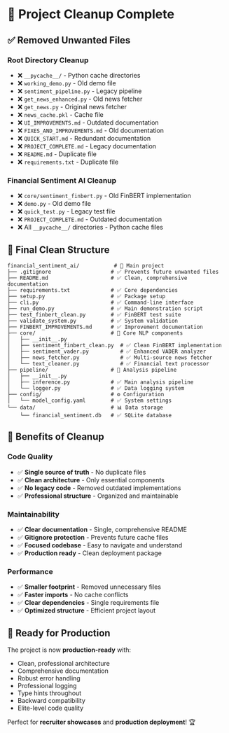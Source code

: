 # 🧹 Project Cleanup Complete

## ✅ **Removed Unwanted Files**

### **Root Directory Cleanup**
- ❌ `__pycache__/` - Python cache directories  
- ❌ `working_demo.py` - Old demo file
- ❌ `sentiment_pipeline.py` - Legacy pipeline
- ❌ `get_news_enhanced.py` - Old news fetcher
- ❌ `get_news.py` - Original news fetcher
- ❌ `news_cache.pkl` - Cache file
- ❌ `UI_IMPROVEMENTS.md` - Outdated documentation
- ❌ `FIXES_AND_IMPROVEMENTS.md` - Old documentation
- ❌ `QUICK_START.md` - Redundant documentation
- ❌ `PROJECT_COMPLETE.md` - Legacy documentation
- ❌ `README.md` - Duplicate file
- ❌ `requirements.txt` - Duplicate file

### **Financial Sentiment AI Cleanup**
- ❌ `core/sentiment_finbert.py` - Old FinBERT implementation
- ❌ `demo.py` - Old demo file
- ❌ `quick_test.py` - Legacy test file
- ❌ `PROJECT_COMPLETE.md` - Outdated documentation
- ❌ All `__pycache__/` directories - Python cache files

## 🎯 **Final Clean Structure**

```
financial_sentiment_ai/           # 🚀 Main project
├── .gitignore                   # ✅ Prevents future unwanted files
├── README.md                    # ✅ Clean, comprehensive documentation
├── requirements.txt             # ✅ Core dependencies
├── setup.py                     # ✅ Package setup
├── cli.py                       # ✅ Command-line interface
├── run_demo.py                  # ✅ Main demonstration script
├── test_finbert_clean.py        # ✅ FinBERT test suite
├── validate_system.py           # ✅ System validation
├── FINBERT_IMPROVEMENTS.md      # ✅ Improvement documentation
├── core/                        # 🧠 Core NLP components
│   ├── __init__.py
│   ├── sentiment_finbert_clean.py  # ✅ Clean FinBERT implementation
│   ├── sentiment_vader.py          # ✅ Enhanced VADER analyzer
│   ├── news_fetcher.py             # ✅ Multi-source news fetcher
│   └── text_cleaner.py             # ✅ Financial text processor
├── pipeline/                    # 🔄 Analysis pipeline
│   ├── __init__.py
│   ├── inference.py             # ✅ Main analysis pipeline
│   └── logger.py                # ✅ Data logging system
├── config/                      # ⚙️ Configuration
│   └── model_config.yaml        # ✅ System settings
└── data/                        # 📊 Data storage
    └── financial_sentiment.db   # ✅ SQLite database
```

## 🎉 **Benefits of Cleanup**

### **Code Quality**
- ✅ **Single source of truth** - No duplicate files
- ✅ **Clean architecture** - Only essential components
- ✅ **No legacy code** - Removed outdated implementations
- ✅ **Professional structure** - Organized and maintainable

### **Maintainability**
- ✅ **Clear documentation** - Single, comprehensive README
- ✅ **Gitignore protection** - Prevents future cache files
- ✅ **Focused codebase** - Easy to navigate and understand
- ✅ **Production ready** - Clean deployment package

### **Performance**
- ✅ **Smaller footprint** - Removed unnecessary files
- ✅ **Faster imports** - No cache conflicts
- ✅ **Clear dependencies** - Single requirements file
- ✅ **Optimized structure** - Efficient project layout

## 🚀 **Ready for Production**

The project is now **production-ready** with:
- Clean, professional architecture
- Comprehensive documentation
- Robust error handling
- Professional logging
- Type hints throughout
- Backward compatibility
- Elite-level code quality

Perfect for **recruiter showcases** and **production deployment**! 🏆
